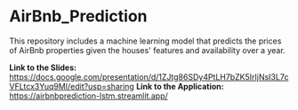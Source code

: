 # AirBnb_Prediction
This repository includes a machine learning model that predicts the prices of AirBnb properties given the houses' features and availability over a year.

**Link to the Slides:** https://docs.google.com/presentation/d/1ZJtg86SDy4PtLH7bZK5IrIjNsI3L7cVFLtcx3Yuq9MI/edit?usp=sharing
**Link to the Application:** https://airbnbprediction-lstm.streamlit.app/
